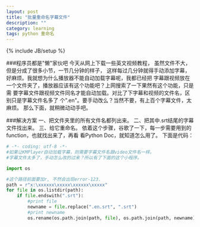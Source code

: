 ```yaml
---
layout: post
title: "批量重命名字幕文件"
description: ""
category: learning
tags: python 重命名
---
```

{% include JB/setup %}

###程序员都是"懒"家伙吧
今天从网上下载一些英文视频教程， 虽然文件不大，但是分成了很多小节，一节几分钟的样子，
这样每过几分钟就得手动添加字幕，好麻烦。我就想为什么播放器不能自动加载字幕呢，我都已经把
字幕跟视频放在一个文件夹了，播放器应该有这个功能吧？上网搜索了一下果然有这个功能，只是需
要字幕文件跟视频文件同名才能自动加载。对比了下字幕和视频的文件名，区别只是字幕文件名多了
个".en"。要手动改么？当然不要，有上百个字幕文件，太麻烦。
那么下面，就稍微动动手吧。

###解决方案
一、把文件夹里的所有文件名都列出来。
二、把其中.srt结尾的字幕文件找出来。
三、给它重命名。
依着这个步骤，谷歌了一下，每一步需要用到的function，也就找出来了，再看
看Python Doc，就知道怎么用了。 下面是代码：

```python
# -*- coding: utf-8 -*-
#如果让KMPlayer自动加载字幕，则需要字幕文件名跟video文件名一样。
#字幕文件太多了，手动怎么改的过来？所以有了下面的这个小程序。

import os

#这个路径前面要加r, 不然会出现error-123.
path = r"x:\xxxxxx\xxxxx\xxxxxx\xxxxx"
for file in os.listdir(path):
	if file.endswith(".srt"):
		#print file
		newname = file.replace(".en.srt", ".srt")
		#print newname
		os.rename(os.path.join(path, file), os.path.join(path, newname))		
```
 
	
